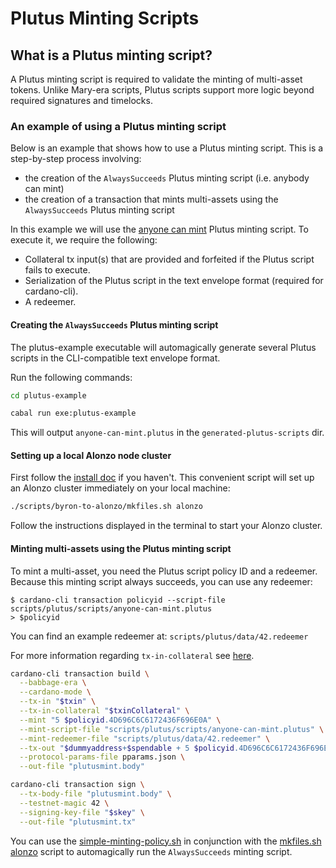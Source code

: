 # Plutus Minting Scripts

## What is a Plutus minting script?

A Plutus minting script is required to validate the minting of multi-asset tokens. Unlike Mary-era scripts, Plutus scripts support more logic beyond required signatures and timelocks.

### An example of using a Plutus minting script

Below is an example that shows how to use a Plutus minting script. This is a step-by-step
process involving:

+ the creation of the `AlwaysSucceeds` Plutus minting script (i.e. anybody can mint)
+ the creation of a transaction that mints multi-assets using the `AlwaysSucceeds` Plutus minting script

In this example we will use the [anyone can mint](https://github.com/input-output-hk/plutus-apps/blob/main/plutus-example/src/PlutusExample/PlutusVersion1/MintingScript.hs) Plutus minting script. To execute it, we require the following:

- Collateral tx input(s) that are provided and forfeited if the Plutus script fails to execute.
- Serialization of the Plutus script in the text envelope format (required for cardano-cli).
- A redeemer.

#### Creating the `AlwaysSucceeds` Plutus minting script

The plutus-example executable will automagically generate several Plutus scripts in the CLI-compatible text envelope format.

Run the following commands:

```bash
cd plutus-example

cabal run exe:plutus-example
```

This will output `anyone-can-mint.plutus` in the `generated-plutus-scripts` dir.

#### Setting up a local Alonzo node cluster

First follow the [install doc](../../../doc/getting-started/install.md) if you haven't. This convenient script will set up an Alonzo cluster immediately on your local machine:

```bash
./scripts/byron-to-alonzo/mkfiles.sh alonzo
```

Follow the instructions displayed in the terminal to start your Alonzo cluster.

#### Minting multi-assets using the Plutus minting script

To mint a multi-asset, you need the Plutus script policy ID and a redeemer. Because this minting script always succeeds, you can use any redeemer:

```
$ cardano-cli transaction policyid --script-file scripts/plutus/scripts/anyone-can-mint.plutus
> $policyid
```

You can find an example redeemer at: `scripts/plutus/data/42.redeemer`

For more information regarding `tx-in-collateral` see [here](plutus-spending-script-example.md).

```bash
cardano-cli transaction build \
  --babbage-era \
  --cardano-mode \
  --tx-in "$txin" \
  --tx-in-collateral "$txinCollateral" \
  --mint "5 $policyid.4D696C6C6172436F696E0A" \
  --mint-script-file "scripts/plutus/scripts/anyone-can-mint.plutus" \
  --mint-redeemer-file "scripts/plutus/data/42.redeemer" \
  --tx-out "$dummyaddress+$spendable + 5 $policyid.4D696C6C6172436F696E0A" \
  --protocol-params-file pparams.json \
  --out-file "plutusmint.body"

cardano-cli transaction sign \
  --tx-body-file "plutusmint.body" \
  --testnet-magic 42 \
  --signing-key-file "$skey" \
  --out-file "plutusmint.tx"
```

You can use the [simple-minting-policy.sh](../../../scripts/plutus/simple-minting-policy.sh) in conjunction with the [mkfiles.sh alonzo](../../../scripts/byron-to-alonzo/mkfiles.sh) script to automagically run the `AlwaysSucceeds` minting script.


